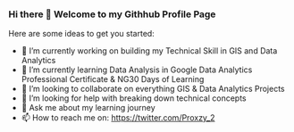 ### Hi there 👋 Welcome to my Githhub Profile Page


Here are some ideas to get you started:

- 🔭 I’m currently working on building my Technical Skill in GIS and Data Analytics
- 🌱 I’m currently learning Data Analysis in Google Data Analytics Professional Certificate & NG30 Days of Learning 
- 👯 I’m looking to collaborate on everything GIS & Data Analytics Projects
- 🤔 I’m looking for help with breaking down technical concepts
- 💬 Ask me about my learning journey
- 📫 How to reach me on: https://twitter.com/Proxzy_2
